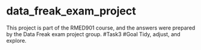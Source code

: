 # data_freak_exam_project
This project is part of the RMED901 course, and the answers were prepared by the Data Freak exam project group.
#Task3
#Goal
Tidy, adjust, and explore.